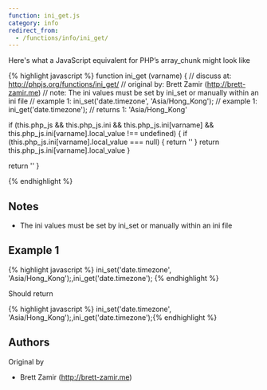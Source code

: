 ```yaml
---
function: ini_get.js
category: info
redirect_from:
  - /functions/info/ini_get/
---
```


<!-- WARNING! This file is auto generated by `npm run web:inject`, do not edit by hand -->

Here's what a JavaScript equivalent for PHP’s array_chunk might look like

{% highlight javascript %}
function ini_get (varname) {
  //  discuss at: http://phpjs.org/functions/ini_get/
  // original by: Brett Zamir (http://brett-zamir.me)
  //        note: The ini values must be set by ini_set or manually within an ini file
  //   example 1: ini_set('date.timezone', 'Asia/Hong_Kong');
  //   example 1: ini_get('date.timezone');
  //   returns 1: 'Asia/Hong_Kong'

  if (this.php_js && this.php_js.ini && this.php_js.ini[varname] && this.php_js.ini[varname].local_value !==
    undefined) {
    if (this.php_js.ini[varname].local_value === null) {
      return ''
    }
    return this.php_js.ini[varname].local_value
  }

  return ''
}

{% endhighlight %}

## Notes
- The ini values must be set by ini_set or manually within an ini file

## Example 1

{% highlight javascript %}
ini_set('date.timezone', 'Asia/Hong_Kong');,ini_get('date.timezone');
{% endhighlight %}

Should return

{% highlight javascript %}
ini_set('date.timezone', 'Asia/Hong_Kong');,ini_get('date.timezone');{% endhighlight %}


## Authors


Original by

- Brett Zamir (http://brett-zamir.me)

